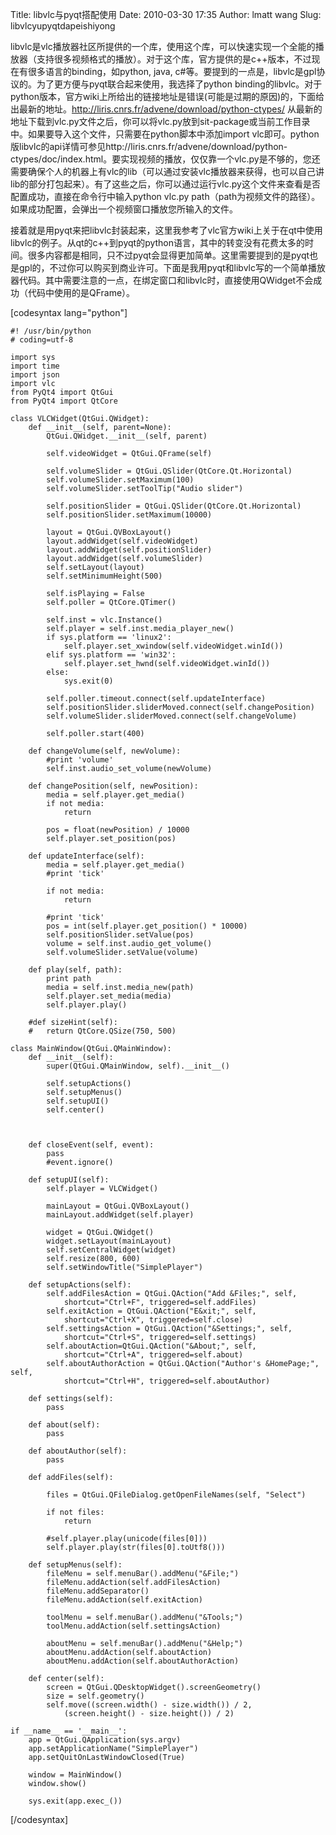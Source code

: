 Title: libvlc与pyqt搭配使用
Date: 2010-03-30 17:35
Author: lmatt wang
Slug: libvlcyupyqtdapeishiyong

libvlc是vlc播放器社区所提供的一个库，使用这个库，可以快速实现一个全能的播放器（支持很多视频格式的播放）。对于这个库，官方提供的是c++版本，不过现在有很多语言的binding，如python,
java,
c\#等。要提到的一点是，libvlc是gpl协议的。为了更方便与pyqt联合起来使用，我选择了python
binding的libvlc。对于python版本，官方wiki上所给出的链接地址是错误(可能是过期的原因)的，下面给出最新的地址。http://liris.cnrs.fr/advene/download/python-ctypes/
从最新的地址下载到vlc.py文件之后，你可以将vlc.py放到sit-package或当前工作目录中。如果要导入这个文件，只需要在python脚本中添加import
vlc即可。python版libvlc的api详情可参见http://liris.cnrs.fr/advene/download/python-ctypes/doc/index.html。要实现视频的播放，仅仅靠一个vlc.py是不够的，您还需要确保个人的机器上有vlc的lib（可以通过安装vlc播放器来获得，也可以自己讲lib的部分打包起来）。有了这些之后，你可以通过运行vlc.py这个文件来查看是否配置成功，直接在命令行中输入python
vlc.py
path（path为视频文件的路径）。如果成功配置，会弹出一个视频窗口播放您所输入的文件。

接着就是用pyqt来把libvlc封装起来，这里我参考了vlc官方wiki上关于在qt中使用libvlc的例子。从qt的c++到pyqt的python语言，其中的转变没有花费太多的时间。很多内容都是相同，只不过pyqt会显得更加简单。这里需要提到的是pyqt也是gpl的，不过你可以购买到商业许可。下面是我用pyqt和libvlc写的一个简单播放器代码。其中需要注意的一点，在绑定窗口和libvlc时，直接使用QWidget不会成功（代码中使用的是QFrame）。

[codesyntax lang="python"]

    #! /usr/bin/python
    # coding=utf-8

    import sys
    import time
    import json
    import vlc
    from PyQt4 import QtGui
    from PyQt4 import QtCore

    class VLCWidget(QtGui.QWidget):
        def __init__(self, parent=None):
            QtGui.QWidget.__init__(self, parent)

            self.videoWidget = QtGui.QFrame(self)

            self.volumeSlider = QtGui.QSlider(QtCore.Qt.Horizontal)
            self.volumeSlider.setMaximum(100)
            self.volumeSlider.setToolTip("Audio slider")

            self.positionSlider = QtGui.QSlider(QtCore.Qt.Horizontal)
            self.positionSlider.setMaximum(10000)

            layout = QtGui.QVBoxLayout()
            layout.addWidget(self.videoWidget)
            layout.addWidget(self.positionSlider)
            layout.addWidget(self.volumeSlider)
            self.setLayout(layout)
            self.setMinimumHeight(500)

            self.isPlaying = False
            self.poller = QtCore.QTimer()

            self.inst = vlc.Instance()
            self.player = self.inst.media_player_new()
            if sys.platform == 'linux2':
                self.player.set_xwindow(self.videoWidget.winId())
            elif sys.platform == 'win32':
                self.player.set_hwnd(self.videoWidget.winId())
            else:
                sys.exit(0)

            self.poller.timeout.connect(self.updateInterface)
            self.positionSlider.sliderMoved.connect(self.changePosition)
            self.volumeSlider.sliderMoved.connect(self.changeVolume)

            self.poller.start(400)

        def changeVolume(self, newVolume):
            #print 'volume'
            self.inst.audio_set_volume(newVolume)

        def changePosition(self, newPosition):
            media = self.player.get_media()
            if not media:
                return

            pos = float(newPosition) / 10000
            self.player.set_position(pos)

        def updateInterface(self):
            media = self.player.get_media()
            #print 'tick'

            if not media:
                return

            #print 'tick'
            pos = int(self.player.get_position() * 10000)
            self.positionSlider.setValue(pos)
            volume = self.inst.audio_get_volume()
            self.volumeSlider.setValue(volume)

        def play(self, path):
            print path
            media = self.inst.media_new(path)
            self.player.set_media(media)
            self.player.play()

        #def sizeHint(self):
        #   return QtCore.QSize(750, 500)

    class MainWindow(QtGui.QMainWindow):
        def __init__(self):
            super(QtGui.QMainWindow, self).__init__()

            self.setupActions()
            self.setupMenus()
            self.setupUI()
            self.center()



        def closeEvent(self, event):
            pass
            #event.ignore()

        def setupUI(self):
            self.player = VLCWidget()

            mainLayout = QtGui.QVBoxLayout()
            mainLayout.addWidget(self.player)

            widget = QtGui.QWidget()
            widget.setLayout(mainLayout)
            self.setCentralWidget(widget)
            self.resize(800, 600)
            self.setWindowTitle("SimplePlayer")

        def setupActions(self):
            self.addFilesAction = QtGui.QAction("Add &Files;", self,
                shortcut="Ctrl+F", triggered=self.addFiles)
            self.exitAction = QtGui.QAction("E&xit;", self,
                shortcut="Ctrl+X", triggered=self.close)
            self.settingsAction = QtGui.QAction("&Settings;", self,
                shortcut="Ctrl+S", triggered=self.settings)
            self.aboutAction=QtGui.QAction("&About;", self,
                shortcut="Ctrl+A", triggered=self.about)
            self.aboutAuthorAction = QtGui.QAction("Author's &HomePage;", self,
                shortcut="Ctrl+H", triggered=self.aboutAuthor)

        def settings(self):
            pass

        def about(self):
            pass

        def aboutAuthor(self):
            pass

        def addFiles(self):

            files = QtGui.QFileDialog.getOpenFileNames(self, "Select")

            if not files:
                return

            #self.player.play(unicode(files[0]))
            self.player.play(str(files[0].toUtf8()))

        def setupMenus(self):
            fileMenu = self.menuBar().addMenu("&File;")
            fileMenu.addAction(self.addFilesAction)
            fileMenu.addSeparator()
            fileMenu.addAction(self.exitAction)

            toolMenu = self.menuBar().addMenu("&Tools;")
            toolMenu.addAction(self.settingsAction)

            aboutMenu = self.menuBar().addMenu("&Help;")
            aboutMenu.addAction(self.aboutAction)
            aboutMenu.addAction(self.aboutAuthorAction)

        def center(self):
            screen = QtGui.QDesktopWidget().screenGeometry()
            size = self.geometry()
            self.move((screen.width() - size.width()) / 2,
                (screen.height() - size.height()) / 2)

    if __name__ == '__main__':
        app = QtGui.QApplication(sys.argv)
        app.setApplicationName("SimplePlayer")
        app.setQuitOnLastWindowClosed(True)

        window = MainWindow()
        window.show()

        sys.exit(app.exec_())

[/codesyntax]
